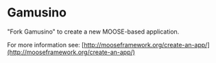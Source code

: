 Gamusino
=====

"Fork Gamusino" to create a new MOOSE-based application.

For more information see: [http://mooseframework.org/create-an-app/](http://mooseframework.org/create-an-app/)
